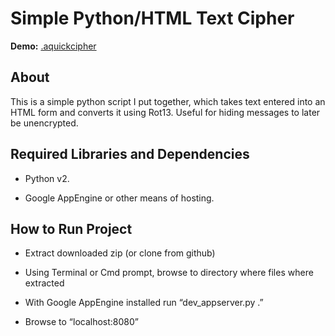 Simple Python/HTML Text Cipher
==============================

**Demo:** [.aquickcipher](http://aquickcipher.appspot.com/)

About
-----

This is a simple python script I put together, which takes text entered into an
HTML form and converts it using Rot13. Useful for hiding messages to later be
unencrypted.

Required Libraries and Dependencies
-----------------------------------

-   Python v2.

-   Google AppEngine or other means of hosting.

How to Run Project
------------------

-   Extract downloaded zip (or clone from github)

-   Using Terminal or Cmd prompt, browse to directory where files where
    extracted

-   With Google AppEngine installed run “dev_appserver.py .”

-   Browse to “localhost:8080”

 
-
